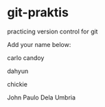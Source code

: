 # git-praktis
practicing version control for git


Add your name below:


carlo candoy


dahyun


chickie


John Paulo Dela Umbria

